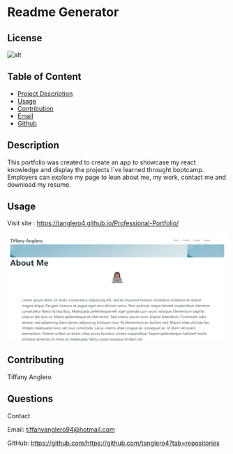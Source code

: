 # Readme Generator
 ## License
![alt](https://img.shields.io/badge/License--blue)
          
## Table of Content 
- [Project Description](#Description)
- [Usage](#Usage)
- [Contribution](#Contribution)
- [Email](#Email)
- [Github](#Github)
## Description
This portfolio was created to create an app to showcase my react knowledge and display the projects I`ve learned throught bootcamp. Employers can explore my page to lean about me, my work, contact me and download my resume.

## Usage
Visit site : https://tanglero4.github.io/Professional-Portfolio/

![Main page of portfolio with about me information and a navigation bar.](./src/about-me.png)
## Contributing
Tiffany Anglero


## Questions 
Contact

Email: tiffanyanglero94@hotmail.com

GitHub: https://github.com/https://github.com/tanglero4?tab=repositories   
